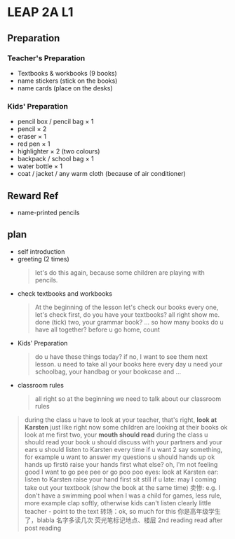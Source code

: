 # LEAP 2A L1

## Preparation

### Teacher's Preparation

- Textbooks & workbooks (9 books)
- name stickers (stick on the books)
- name cards (place on the desks)

### Kids' Preparation

- pencil box / pencil bag × 1
- pencil × 2
- eraser × 1
- red pen × 1
- highlighter × 2 (two colours)
- backpack / school bag × 1
- water bottle × 1
- coat / jacket / any warm cloth (because of air conditioner)

## Reward Ref

- name-printed pencils

## plan

- self introduction
- greeting (2 times)
  > let's do this again, because some children are playing with pencils.
- check textbooks and workbooks
  > At the beginning of the lesson let's check our books
  > every one, let's check
  > first, do you have your textbooks? all right show me. done (tick)
  > two, your grammar book? ...
  > so how many books do u have all together?
  > before u go home, count
- Kids' Preparation
  > do u have these things today?
  > if no, I want to see them next lesson.
  > u need to take all your books here every day
  > u need your schoolbag, your handbag or your bookcase
  > and ...
- classroom rules
  > all right so at the beginning we need to talk about our classroom rules 
> during the class
> u have to look at your teacher, that's right, **look at Karsten**
> just like right now some children are looking at their books
> ok look at me first
> two, your **mouth should read** during the class
> u should read your book
> u should discuss with your partners
> and your ears
> u should listen to Karsten
> every time if u want 2 say something, for example
> u want to answer my questions u should hands up
> ok hands up firstö raise your hands first
> what else? oh, I'm not feeling good I want to go pee pee or go poo poo
  eyes: look at Karsten
  ear: listen to Karsten
  raise your hand first
  sit still
  if u late: may I coming
  take out your textbook (show the book at the same time)
  卖惨: e.g. I don't have a swimming pool when I was a child
  for games, less rule, more example
  clap softly, otherwise kids can't listen clearly
  little teacher - point to the text
  转场：ok, so much for this
  你是高年级学生了，blabla
  名字多读几次
  荧光笔标记地点、楼层
  2nd reading
  read after
  post reading
